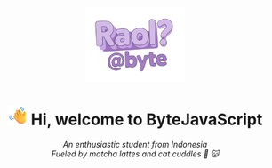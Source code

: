 <div align="center">
  <img width="180" src="https://raw.githubusercontent.com/raolbyte/raolbyte/main/banner.png" alt="Logo" />
  
  # <img src="https://raw.githubusercontent.com/raolbyte/byte/refs/heads/main/assets/Waving%20Hand.png" alt="Waving Hand" width="35" height="35" /> Hi, welcome to ByteJavaScript
  
  <p>
    <em>An enthusiastic student from Indonesia</em><br>
    <em>Fueled by matcha lattes and cat cuddles 🍵 🐱</em>
  </p>
</div>
